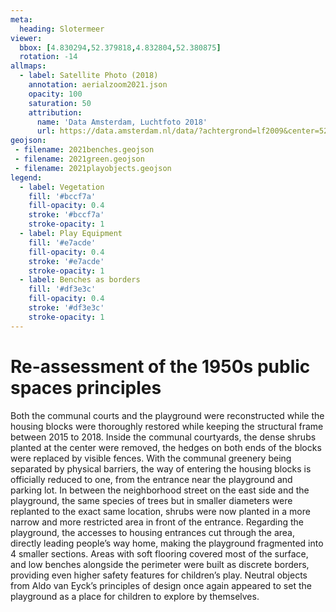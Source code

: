 ```yaml
---
meta:
  heading: Slotermeer
viewer:
  bbox: [4.830294,52.379818,4.832804,52.380875]
  rotation: -14
allmaps:
  - label: Satellite Photo (2018)
    annotation: aerialzoom2021.json
    opacity: 100
    saturation: 50
    attribution:
      name: 'Data Amsterdam, Luchtfoto 2018'
      url: https://data.amsterdam.nl/data/?achtergrond=lf2009&center=52.3827247%2C5.0198412&modus=kaart&zoom=8
geojson:
 - filename: 2021benches.geojson
 - filename: 2021green.geojson
 - filename: 2021playobjects.geojson
legend:
  - label: Vegetation
    fill: '#bccf7a'
    fill-opacity: 0.4
    stroke: '#bccf7a'
    stroke-opacity: 1
  - label: Play Equipment
    fill: '#e7acde'
    fill-opacity: 0.4
    stroke: '#e7acde'
    stroke-opacity: 1
  - label: Benches as borders
    fill: '#df3e3c'
    fill-opacity: 0.4
    stroke: '#df3e3c'
    stroke-opacity: 1
---
```

# Re-assessment of the 1950s public spaces principles
Both the communal courts and the playground were reconstructed while the housing blocks were thoroughly restored while keeping the structural frame between 2015 to 2018. 
Inside the communal courtyards, the dense shrubs planted at the center were removed, the hedges on both ends of the blocks were replaced by visible fences. With the communal greenery being separated by physical barriers, the way of entering the housing blocks is officially reduced to one, from the entrance near the playground and parking lot. In between the neighborhood street on the east side and the playground, the same species of trees but in smaller diameters were replanted to the exact same location, shrubs were now planted in a more narrow and more restricted area in front of the entrance. 
Regarding the playground, the accesses to housing entrances cut through the area, directly leading people’s way home, making the playground fragmented into 4 smaller sections.
Areas with soft flooring covered most of the surface, and low benches alongside the perimeter were built as discrete borders, providing even higher safety features for children’s play. Neutral objects from Aldo van Eyck’s principles of design once again appeared to set the playground as a place for children to explore by themselves.